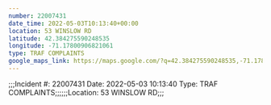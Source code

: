 ```yaml
---
number: 22007431
date_time: 2022-05-03T10:13:40+00:00
location: 53 WINSLOW RD
latitude: 42.384275590248535
longitude: -71.17800906821061
type: TRAF COMPLAINTS
google_maps_link: https://maps.google.com/?q=42.384275590248535,-71.17800906821061
---
```


;;;Incident #: 22007431   Date: 2022-05-03 10:13:40   Type: TRAF COMPLAINTS;;;;;;Location: 53 WINSLOW RD;;;
